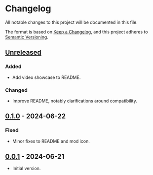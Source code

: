 # Changelog

All notable changes to this project will be documented in this file.

The format is based on [Keep a Changelog](https://keepachangelog.com/en/1.1.0/),
and this project adheres to [Semantic Versioning](https://semver.org/spec/v2.0.0.html).

## [Unreleased]

### Added

- Add video showcase to README.

### Changed

- Improve README, notably clarifications around compatibility.

## [0.1.0] - 2024-06-22

### Fixed

- Minor fixes to README and mod icon.

## [0.0.1] - 2024-06-21

- Initial version.

[unreleased]: https://github.com/nbusseneau/ColoredFoodUI/compare/0.1.0...HEAD
[0.1.0]: https://github.com/nbusseneau/ColoredFoodUI/compare/0.0.1...0.1.0
[0.0.1]: https://github.com/nbusseneau/ColoredFoodUI/compare/898edac676143f56c91734b38f756fb45d858e26...0.0.1
